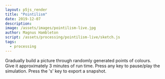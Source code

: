 ```yaml
---
layout: p5js_render
title: "Pointilism"
date: 2019-12-07
description: 
image: /assets/images/pointilism-live.jpg
author: Magnus Hambleton
script: /assets/processing/pointilism-live/sketch.js
tags: 
  - processing
---
```

Gradually build a picture through randomly generated points of colours. Give it approximately 3 minutes of run time. 
Press any key to pause/play the simulation. Press the 's' key to export a snapshot.